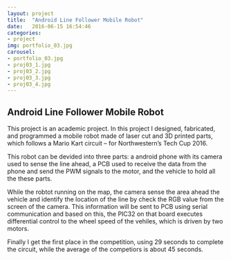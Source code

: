 ```yaml
---
layout: project
title:  "Android Line Follower Mobile Robot"
date:   2016-06-15 16:54:46
categories:
- project
img: portfolio_03.jpg
carousel:
- portfolio_03.jpg
- proj03_1.jpg
- proj03_2.jpg
- proj03_3.jpg
- proj03_4.jpg
---
```

Android Line Follower Mobile Robot
-----------------
This project is an academic project. In this project I designed, fabricated, and programmed a mobile robot made of laser cut and 3D printed parts, which follows a Mario Kart circuit – for Northwestern’s Tech Cup 2016.

This robot can be devided into three parts: a android phone with its camera used to sense the line ahead, a PCB used to receive the data from the phone and send the PWM signals to the motor, and the vehicle to hold all the these parts.

While the robtot running on the map, the camera sense the area ahead the vehicle and identify the location of the line by check the RGB value from the screen of the camera. This information will be sent to PCB using serial communication and based on this, the PIC32 on that board executes differential control to the wheel speed of the vehiles, which is driven by two motors.

Finally I get the first place in the competition, using 29 seconds to complete the circuit, while the average of the competiors is about 45 seconds. 
